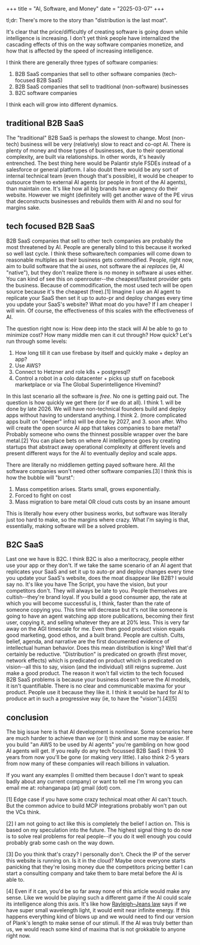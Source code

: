 +++
title = "AI, Software, and Money" 
date = "2025-03-07" 
+++

tl;dr: There's more to the story than "distribution is the last moat". 

It's clear that the price/difficultly of creating software is going down while intelligence is increasing. I don't yet think people have internalized the cascading effects of this on the way software companies monetize, and how that is affected by the speed of increasing intelligence.

I think there are generally three types of software companies:

1. B2B SaaS companies that sell to other software companies (tech-focused B2B SaaS)
2. B2B SaaS companies that sell to traditional (non-software) businesses
3. B2C software companies

I think each will grow into different dynamics. 

## traditional B2B SaaS

The "traditional" B2B SaaS is perhaps the slowest to change. Most (non-tech) business will be very (relatively) slow to react and co-opt AI. There is plenty of money and those types of businesses, due to their operational complexity, are built via relationships. In other words, it's heavily entrenched. The best thing here would be Palantir style FSDEs instead of a salesforce or general platform. I also doubt there would be any sort of internal technical team (even though that's possible), it would be cheaper to outsource them to external AI agents (or people in front of the AI agents), than maintain one. It's like how all big brands have an agency do their website. However we might (definitely will) get another wave of the PE virus that deconstructs businesses and rebuilds them with AI and no soul for margins sake. 

## tech focused B2B SaaS

B2B SaaS companies that sell to other tech companies are probably the most threatened by AI. People are generally blind to this because it worked so well last cycle. I think these software/tech companies will come down to reasonable multiples as their business gets commodified. People, right now, aim to build software that the ai *uses*, not software the ai *replaces* (ie, AI "native"), but they don't realize there is no money in software ai uses either. You can kind of see this on openrouter--the cheapest/fastest provider gets the business. Because of commodification, the most used tech will be open source because it's the cheapest (free).[1] Imagine I use an AI agent to replicate your SaaS then set it up to auto-pr and deploy changes every time you update your SaaS's website? What moat do you have? If I am cheaper I will win. Of course, the effectiveness of this scales with the effectiveness of AI.

The question right now is: How deep into the stack will AI be able to go to minimize cost? How many middle men can it cut through? How quick? Let's run through some levels:

1. How long till it can use firebase by itself and quickly make + deploy an app?
2. Use AWS? 
3. Connect to Hetzner and role k8s + postgresql?
4. Control a robot in a colo datacenter + picks up stuff on facebook marketplace or via The Global Superintelligence Hivemind? 

In this last scenario all the software is *free*. No one is getting paid out. The question is how quickly we get there (or if we do at all). I think 1. will be done by late 2026. We will have non-technical founders build and deploy apps without having to understand anything. I think 2. (more complicated apps built on "deeper" infra) will be done by 2027, and 3. soon after. Who will create the open source AI app that takes companies to bare metal? Probably someone who owns the thinnest possible wrapper over the bare metal.[2] You can place bets on where AI intelligence goes by creating startups that abstract away operational complexity at different levels and present different ways for the AI to eventually deploy and scale apps. 

 There are literally no middlemen getting payed software here. All the software companies won't need other software companies.[3] I think this is how the bubble will "burst":

1. Mass competition arises. Starts small, grows exponentially. 
2. Forced to fight on cost 
3. Mass migration to bare metal OR cloud cuts costs by an insane amount

This is literally how every other business works, but software was literally just too hard to make, so the margins where crazy. What I'm saying is that, essentially, making software will be a solved problem. 

## B2C SaaS

Last one we have is B2C. I think B2C is also a meritocracy, people either use your app or they don't. If we take the same scenario of an AI agent that replicates your SaaS and set it up to auto-pr and deploy changes every time you update your SaaS's website, does the moat disappear like B2B? I would say no. It's like you have The Script, you have the vision, but your competitors don't. They will always be late to you. People themselves are cultish--they're brand loyal. If you build a good consumer app, the rate at which you will become successful is, I think, faster than the rate of someone copying you. This time will decrease but it's not like someone is going to have an agent watching app store publications, becoming their first user, copying it, and selling whatever they are at 20% less. This is very far away on the AGI timescale for me. Even then good product vision equals good marketing, good ethos, and a built brand. People are cultish. Cults, belief, agenda, and narrative are the first documented evidence of intellectual human behavior. Does this mean distribution is king? Well that'd certainly be reductive. "Distribution" is predicated on growth (first mover, network effects) which is predicated on product which is predicated on vision--all this to say, vision (and the individual) still reigns supreme. Just make a good product. The reason it won't fall victim to the tech focused B2B SaaS problems is because your business doesn't serve the AI models, it isn't quantifiable. There is no clear and communicable maxima for your product. People use it because they like it. I think it would be hard for AI to produce art in such a progressive way (ie, to have the "vision").[4][5] 

## conclusion

The big issue here is that AI development is nonlinear. Some scenarios here are much harder to achieve than we (or I) think and some may be easier. If you build "an AWS to be used by AI agents" you're gambling on how good AI agents will get. If you really do any tech focussed B2B SaaS I think 10 years from now you'll be gone (or making very little). I also think 2-5 years from now many of these companies will reach billions in valuation. 

If you want any examples (I omitted them because I don't want to speak badly about any current company) or want to tell me I'm wrong you can email me at: rohanganapa (at) gmail (dot) com. 

[1] Edge case if you have some crazy technical moat other AI can't touch. But the common advice to build MCP integrations probably won't pan out the VCs think. 

[2] I am not going to act like this is completely the belief I action on. This is based on my speculation into the future. The highest signal thing to do now is to solve real problems for real people--if you do it well enough you could probably grab some cash on the way down. 

[3]  Do you think that's crazy? I personally don't. Check the IP of the server this website is running on. Is it in the cloud? Maybe once everyone starts panicking that they're losing money due the competitors pricing better I can start a consulting company and take them to bare metal before the AI is able to. 

[4] Even if it can, you'd be so far away none of this article would make any sense. Like we would be playing such a different game if the AI could scale its intelligence along this axis. It's like how [Rayleigh–Jeans law](https://en.wikipedia.org/wiki/Rayleigh%E2%80%93Jeans_law "Rayleigh–Jeans law") says if we have super small wavelength light, it would emit near infinite energy. If this happens everything kind of blows up and we would need to find our version of Plank's length to make sense of our stimuli. If the AI was truly better than us, we would reach some kind of maxima that is not grokkable to anyone right now. 


